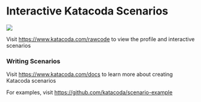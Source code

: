 # Interactive Katacoda Scenarios

[![](http://shields.katacoda.com/katacoda/rawcode/count.svg)](https://www.katacoda.com/rawcode "Get your profile on Katacoda.com")

Visit https://www.katacoda.com/rawcode to view the profile and interactive scenarios

### Writing Scenarios
Visit https://www.katacoda.com/docs to learn more about creating Katacoda scenarios

For examples, visit https://github.com/katacoda/scenario-example
